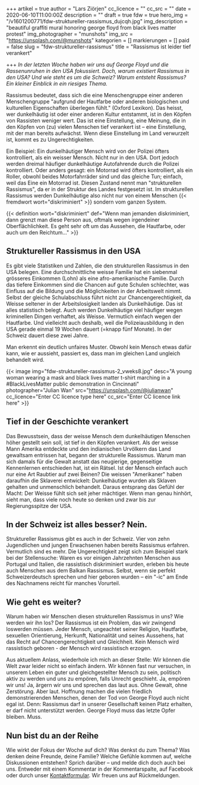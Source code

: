 +++
artikel = true
author = "Lars Ziörjen"
cc_licence = ""
cc_src = ""
date = 2020-06-10T11:00:00Z
description = ""
draft = true
fdw = true
hero_img = "/v1601200771/fdw-struktureller-rassismus_dujcqh.jpg"
img_description = "beautiful graffiti mural honoring george floyd from black lives matter protest"
img_photographer = "munshots"
img_src = "https://unsplash.com/@munshots"
kategorien = []
markierungen = []
paid = false
slug = "fdw-struktureller-rassismus"
title = "Rassismus ist leider tief verankert"

+++
_In der letzten Woche haben wir uns auf George Floyd und die Rassenunruhen in den USA fokussiert. Doch, warum existiert Rassismus in den USA? Und wie steht es um die Schweiz? Warum entsteht Rassismus? Ein kleiner Einblick in ein riesiges Thema._

Rassismus bedeutet, dass sich die eine Menschengruppe einer anderen Menschengruppe "aufgrund der Hautfarbe oder anderen biologischen und kulturellen Eigenschaften überlegen fühlt." (Oxford Lexikon). Das heisst, wer dunkelhäutig ist oder einer anderen Kultur entstammt, ist in den Köpfen von Rassisten weniger wert. Das ist eine Einstellung, eine Meinung, die in den Köpfen von (zu) vielen Menschen tief verankert ist – eine Einstellung, mit der man bereits aufwächst. Wenn diese Einstellung im Land verwurzelt ist, kommt es zu Ungerechtigkeiten.

Ein Beispiel: Ein dunkelhäutiger Mensch wird von der Polizei öfters kontrolliert, als ein weisser Mensch. Nicht nur in den USA. Dort jedoch werden dreimal häufiger dunkelhäutige Autofahrende durch die Polizei kontrolliert. Oder anders gesagt: ein Motorrad wird öfters kontrolliert, als ein Roller, obwohl beides Motorfahrräder sind und das gleiche Tun; einfach, weil das Eine ein Motorrad ist. Diesen Zustand nennt man "strukturellen Rassismus", da er in der Struktur des Landes festgesetzt ist. Im strukturellen Rassismus werden Dunkelhäutige also nicht nur von einem Menschen {{< fremdwort wort="diskriminiert" >}} sondern vom ganzen System.

{{< definition wort="diskriminiert" def="Wenn man jemanden diskriminiert, dann grenzt man diese Person aus, oftmals wegen irgendeiner Oberflächlichkeit. Es geht sehr oft um das Aussehen, die Hautfarbe, oder auch um den Reichtum..." >}}

## Struktureller Rassismus in den USA​

Es gibt viele Statistiken und Zahlen, die den strukturellen Rassismus in den USA belegen. Eine durchschnittliche weisse Familie hat ein siebenmal grösseres Einkommen (Lohn) als eine afro-amerikanische Familie. Durch das tiefere Einkommen sind die Chancen auf gute Schulen schlechter, was Einfluss auf die Bildung und die Möglichkeiten in der Arbeitswelt nimmt. Selbst der gleiche Schulabschluss führt nicht zur Chancengerechtigkeit, da Weisse seltener in der Arbeitslosigkeit landen als Dunkelhäutige. Das ist alles statistisch belegt. Auch werden Dunkelhäutige viel häufiger wegen kriminellen Dingen verhaftet, als Weisse. Vermutlich einfach wegen der Hautfarbe. Und vielleicht auch deshalb, weil die Polizeiausbildung in den USA gerade einmal 19 Wochen dauert (=knapp fünf Monate). In der Schweiz dauert diese zwei Jahre.

Man erkennt ein deutlich unfaires Muster. Obwohl kein Mensch etwas dafür kann, wie er aussieht, passiert es, dass man im gleichen Land ungleich behandelt wird.

{{< image img="fdw-struktureller-rassismus-2_vweks8.jpg" desc="A young woman wearing a mask and black lives matter t-shirt marching in a #BlackLivesMatter public demonstration in Cincinnati" photographer="Julian Wan" src="https://unsplash.com/@julianwan" cc_licence="Enter CC licence type here" cc_src="Enter CC licence link here" >}}

## Tief in der Geschichte verankert

Das Bewusstsein, dass der weisse Mensch dem dunkelhäutigen Menschen höher gestellt sein soll, ist tief in den Köpfen verankert. Als der weisse Mann Amerika entdeckte und den indianischen Urvölkern das Land gewaltsam entrissen hat, begann der strukturelle Rassismus. Warum man sich damals für die Gewalt anstatt das neugierige, gegenseitige Kennenlernen entschieden hat, ist ein Rätsel. Ist der Mensch einfach auch nur eine Art Raubtier auf zwei Beinen? Die weissen "Amerikaner" haben daraufhin die Sklaverei entwickelt: Dunkelhäutige wurden als Sklaven gehalten und unmenschlich behandelt. Daraus entsprang das Gefühl der Macht: Der Weisse fühlt sich seit jeher mächtiger. Wenn man genau hinhört, sieht man, dass viele noch heute so denken und zwar bis zur Regierungsspitze der USA.

## In der Schweiz ist alles besser? Nein.

Struktureller Rassismus gibt es auch in der Schweiz. Vier von zehn Jugendlichen und jungen Erwachsenen haben bereits Rassismus erfahren. Vermutlich sind es mehr. Die Ungerechtigkeit zeigt sich zum Beispiel stark bei der Stellensuche: Waren es vor einigen Jahrzehnten Menschen aus Portugal und Italien, die rassistisch diskriminiert wurden, erleben bis heute auch Menschen aus dem Balkan Rassismus. Selbst, wenn sie perfekt Schweizerdeutsch sprechen und hier geboren wurden – ein "-ic" am Ende des Nachnamens reicht für manches Vorurteil.

## Wie geht es weiter?

Warum haben wir Menschen diesen strukturellen Rassismus in uns? Wie werden wir ihn los? Der Rassismus ist ein Problem, das wir zwingend loswerden müssen. Jeder Mensch, ungeachtet seiner Religion, Hautfarbe, sexuellen Orientierung, Herkunft, Nationalität und seines Aussehens, hat das Recht auf Chancengerechtigkeit und Gleichheit. Kein Mensch wird rassistisch geboren - der Mensch wird rassistisch erzogen.

Aus aktuellem Anlass, wiederhole ich mich an dieser Stelle: Wir können die Welt zwar leider nicht so einfach ändern. Wir können fast nur versuchen, in unserem Leben ein guter und gleichgestellter Mensch zu sein, politisch aktiv zu werden und uns zu empören, falls Unrecht geschieht. Ja, empören wir uns! Ja, ärgern wir uns und sprechen das laut aus. Ohne Gewalt, ohne Zerstörung. Aber laut. Hoffnung machen die vielen friedlich demonstrierenden Menschen, denen der Tod von George Floyd auch nicht egal ist. Denn: Rassismus darf in unserer Gesellschaft keinen Platz erhalten, er darf nicht unterstützt werden. George Floyd muss das letzte Opfer bleiben. Muss.​

## Nun bist du an der Reihe

Wie wirkt der Fokus der Woche auf dich? Was denkst du zum Thema? Was denken deine Freunde, deine Familie? Welche Gefühle kommen auf, welche Diskussionen entstehen? Sprich darüber – und melde dich doch auch bei uns. Entweder mit einem Kommentar in der Kommentarspalte, auf Facebook oder durch unser [Kontaktformular](https://chinderzytig-v1.netlify.app/kontakt/). Wir freuen uns auf Rückmeldungen.